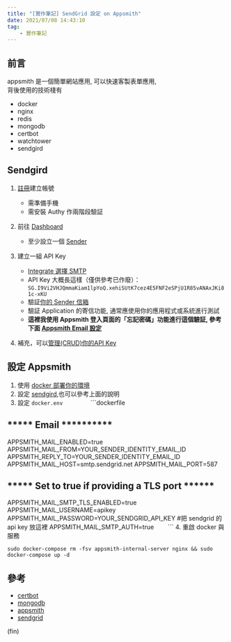 ```yaml
---
title: "[實作筆記] SendGrid 設定 on Appsmith"
date: 2021/07/08 14:43:10
tag:
    - 實作筆記
---
```

## 前言

appsmith 是一個簡單網站應用, 可以快速客製表單應用,  
背後使用的技術棧有

- docker
- nginx
- redis
- mongodb
- certbot
- watchtower
- sendgird

## Sendgird

1. [註冊](https://sendgrid.com/)建立帳號
    - 需準備手機
    - 需安裝 Authy 作兩階段驗証
2. 前往 [Dashboard](https://app.sendgrid.com/)
    - 至少設立一個 [Sender]( https://app.sendgrid.com/settings/sender_auth/senders)
3. 建立一組 API Key
    - [Integrate 選擇 SMTP](https://app.sendgrid.com/guide/integrate)
    - API Key 大概長這樣（僅供參考已作廢）：`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`
    - 驗証[你的 Sender 信箱](https://app.sendgrid.com/settings/sender_auth)
    - 驗証 Application 的寄信功能, 通常應使用你的應用程式或系統進行測試
    - **這裡我使用 Appsmith 登入頁面的「忘記密碼」功能進行這個驗証, 參考下面 [Appsmith Email 設定](https://docs.appsmith.com/setup/docker/email/sendgrid)**

4. 補充，可以[管理(CRUD)你的API Key](https://app.sendgrid.com/settings/api_keys)

## 設定 Appsmith

1. 使用 [docker 部署你的環境](https://docs.appsmith.com/setup/docker)
2. 設定 [sendgird](https://docs.appsmith.com/setup/docker/email/sendgrid),也可以參考上面的說明
3. 設定 `docker.env`
　　
　　```dockerfile

## ***** Email **********

   APPSMITH_MAIL_ENABLED=true
   APPSMITH_MAIL_FROM=YOUR_SENDER_IDENTITY_EMAIL_ID
   APPSMITH_REPLY_TO=YOUR_SENDER_IDENTITY_EMAIL_ID
   APPSMITH_MAIL_HOST=smtp.sendgrid.net
   APPSMITH_MAIL_PORT=587

## ***** Set to true if providing a TLS port ******

   APPSMITH_MAIL_SMTP_TLS_ENABLED=true
   APPSMITH_MAIL_USERNAME=apikey
   APPSMITH_MAIL_PASSWORD=YOUR_SENDGRID_API_KEY #把 sendgrid 的 api key 放這裡
   APPSMITH_MAIL_SMTP_AUTH=true
　　```
4. 重啟 docker 與服務  

```shell
sudo docker-compose rm -fsv appsmith-internal-server nginx && sudo docker-compose up -d
```

## 參考

- [certbot](https://certbot.eff.org/)
- [mongodb](https://www.mongodb.com/live)
- [appsmith](https://docs.appsmith.com/)
- [sendgrid](https://sendgrid.com/)

(fin)
